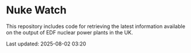 # Nuke Watch

This repository includes code for retrieving the latest information available on the output of EDF nuclear power plants in the UK.

Last updated: 2025-08-02 03:20